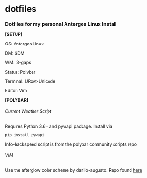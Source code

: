 # dotfiles
### Dotfiles for my personal Antergos Linux Install
**[SETUP]**

OS: Antergos Linux

DM: GDM

WM: i3-gaps

Status: Polybar

Terminal: URxvt-Unicode

Editor: Vim

**[POLYBAR]**

###### Current Weather Script

Requires Python 3.6+ and pywapi package. Install via

`pip install pywapi`

Info-hackspeed script is from the polybar community scripts repo

###### VIM

Use the afterglow color scheme by danilo-augusto. Repo found [here](https://github.com/danilo-augusto/vim-afterglow)


